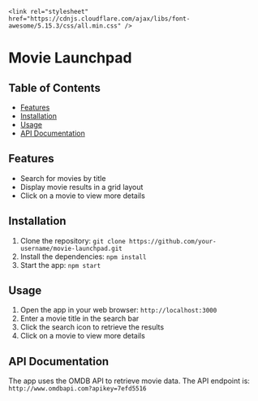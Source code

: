 <!DOCTYPE html>
<html>
<head>
	
	<link rel="stylesheet" href="https://cdnjs.cloudflare.com/ajax/libs/font-awesome/5.15.3/css/all.min.css" />
	
</head>
<body>
	<div class="header">
		<h1>Movie Launchpad</h1>
		<i class="fas fa-film icon"></i>
	</div>
	<div class="content">
		<h2>Table of Contents</h2>
		<ul class="table-of-contents">
			<li><a href="#features">Features</a></li>
			<li><a href="#installation">Installation</a></li>
			<li><a href="#usage">Usage</a></li>
			<li><a href="#api-documentation">API Documentation</a></li>
		</ul>
		<h2 id="features">Features</h2>
		<ul>
			<li>Search for movies by title</li>
			<li>Display movie results in a grid layout</li>
			<li>Click on a movie to view more details</li>
		</ul>
		<h2 id="installation">Installation</h2>
		<ol>
			<li>Clone the repository: <code>git clone https://github.com/your-username/movie-launchpad.git</code></li>
			<li>Install the dependencies: <code>npm install</code></li>
			<li>Start the app: <code>npm start</code></li>
		</ol>
		<h2 id="usage">Usage</h2>
		<ol>
			<li>Open the app in your web browser: <code>http://localhost:3000</code></li>
			<li>Enter a movie title in the search bar</li>
			<li>Click the search icon to retrieve the results</li>
			<li>Click on a movie to view more details</li>
		</ol>
		<h2 id="api-documentation">API Documentation</h2>
		<p>The app uses the OMDB API to retrieve movie data. The API endpoint is: <code>http://www.omdbapi.com?apikey=7efd5516</code></p>
	</div>
</body>
</html>